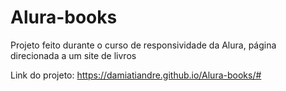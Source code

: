 # Alura-books
Projeto feito durante o curso de responsividade da Alura, página direcionada a um site de livros

Link do projeto: https://damiatiandre.github.io/Alura-books/#
